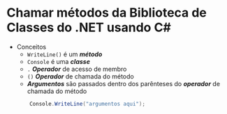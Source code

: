# Chamar métodos da Biblioteca de Classes do .NET usando C#
- Conceitos 
    - `WriteLine()` é um ***método*** 
    - `Console` é uma ***classe***
    - `.` ***Operador*** de acesso de membro
    - `()` ***Operador*** de chamada do método
    - ***Argumentos*** são passados dentro dos parênteses do ***operador*** de chamada do método
    ```cs
        Console.WriteLine("argumentos aqui");
    ```
